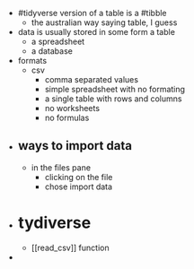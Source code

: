 - #tidyverse version of a table is a #tibble
	- the australian way saying table, I guess
- data is usually stored in some form a table
	- a spreadsheet
	- a database
- formats
	- csv
		- comma separated values
		- simple spreadsheet with no formating
		- a single table with rows and columns
		- no worksheets
		- no formulas
- ## ways to import data
	- in the files pane
		- clicking on the file
		- chose import data
- # tydiverse
	- [[read_csv]] function
-
